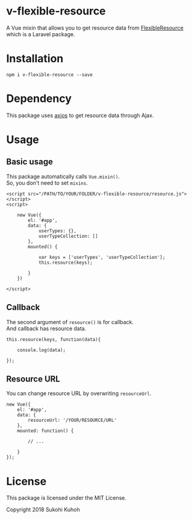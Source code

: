 # v-flexible-resource
A Vue mixin that allows you to get resource data from [FlexibleResource](https://github.com/SUKOHI/FlexibleResource) which is a Laravel package.

# Installation

    npm i v-flexible-resource --save

# Dependency

This package uses [axios](https://github.com/axios/axios) to get resource data through Ajax.

# Usage

## Basic usage

This package automatically calls `Vue.mixin()`.  
So, you don't need to set `mixins`.

    <script src="/PATH/TO/YOUR/FOLDER/v-flexible-resource/resource.js"></script>
    <script>
    
        new Vue({
            el: '#app',
            data: {
                userTypes: {},
                userTypeCollection: []
            },
            mounted() {
    
                var keys = ['userTypes', 'userTypeCollection'];
                this.resource(keys);
    
            }
        })
    
    </script>

## Callback

The second argument of `resource()` is for callback.  
And callback has resource data.

    this.resource(keys, function(data){

        console.log(data);

    });

## Resource URL

You can change resource URL by overwriting `resourceUrl`.  

    new Vue({
        el: '#app',
        data: {
            resourceUrl: '/YOUR/RESOURCE/URL'
        },
        mounted: function() {
        
            // ...
        
        }
    });

# License

This package is licensed under the MIT License.

Copyright 2018 Sukohi Kuhoh